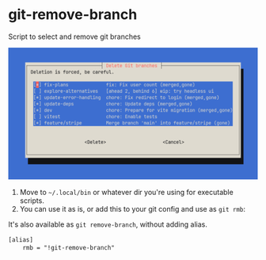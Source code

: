 # git-remove-branch

Script to select and remove git branches

![Screenshot](docs/images/screenshot.png)

1. Move to `~/.local/bin` or whatever dir you're using for executable scripts.
2. You can use it as is, or add this to your git config and use as `git rmb`:

It's also available as `git remove-branch`, without adding alias.

```
[alias]
	rmb = "!git-remove-branch"
```
